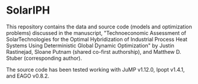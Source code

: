 # SolarIPH
This repository contains the data and source code (models and optimization problems) discussed in the manuscript, "Technoeconomic Assessment of SolarTechnologies for the Optimal Hybridization of Industrial Process Heat Systems Using Deterministic Global Dynamic Optimization" by Justin Rastinejad, Sloane Putnam (shared co-first authorship), and Matthew D. Stuber (corresponding author).

The source code has been tested working with JuMP v1.12.0, Ipopt v1.4.1, and EAGO v0.8.2.

